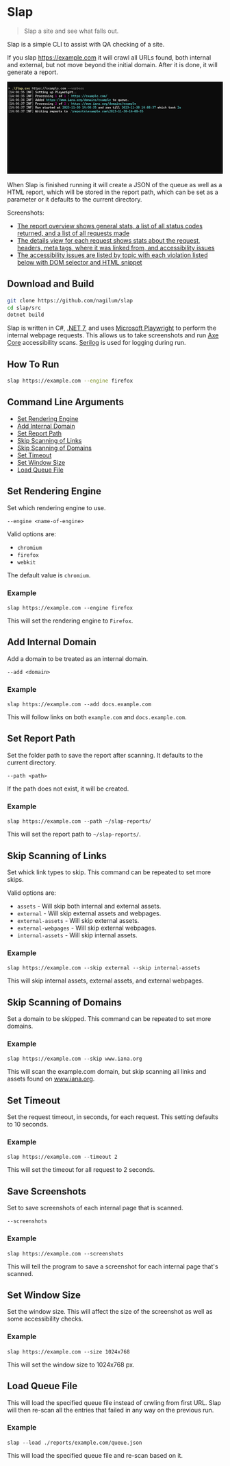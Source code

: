 # Slap

> Slap a site and see what falls out.

Slap is a simple CLI to assist with QA checking of a site. 

If you slap https://example.com it will crawl all URLs found, both internal and external, but not move beyond the initial domain. After it is done, it will generate a report.

![CLI Example](assets/cli-example.png?raw=true)

When Slap is finished running it will create a JSON of the queue as well as a HTML report, which will be stored in the report path, which can be set as a parameter or it defaults to the current directory.

Screenshots:

* [The report overview shows general stats, a list of all status codes returned, and a list of all requests made](assets/report-overview.png)
* [The details view for each request shows stats about the request, headers, meta tags, where it was linked from, and accessibility issues](assets/report-details.png)
* [The accessibility issues are listed by topic with each violation listed below with DOM selector and HTML snippet](assets/report-details-accessibility-issues.png)

## Download and Build

```bash
git clone https://github.com/nagilum/slap
cd slap/src
dotnet build
```

Slap is written in C#, [.NET 7](https://dotnet.microsoft.com/en-us/download/dotnet/7.0#runtime-7.0.13), and uses [Microsoft Playwright](https://www.nuget.org/packages/Microsoft.Playwright) to perform the internal webpage requests. This allows us to take screenshots and run [Axe Core](https://www.nuget.org/packages/Deque.AxeCore.Playwright) accessibility scans. [Serilog](https://www.nuget.org/packages/Serilog) is used for logging during run.

## How To Run

```bash
slap https://example.com --engine firefox
```

## Command Line Arguments

* [Set Rendering Engine](#set-rendering-engine)
* [Add Internal Domain](#add-internal-domain)
* [Set Report Path](#set-report-path)
* [Skip Scanning of Links](#skip-scanning-of-links)
* [Skip Scanning of Domains](#skip-scanning-of-domains)
* [Set Timeout](#set-timeout)
* [Set Window Size](#set-window-size)
* [Load Queue File](#load-queue-file)

## Set Rendering Engine

Set which rendering engine to use.

```
--engine <name-of-engine>
```

Valid options are:

* `chromium`
* `firefox`
* `webkit`

The default value is `chromium`.

### Example

```
slap https://example.com --engine firefox
```

This will set the rendering engine to `Firefox`.

## Add Internal Domain

Add a domain to be treated as an internal domain.

```
--add <domain>
```

### Example

```
slap https://example.com --add docs.example.com
```

This will follow links on both `example.com` and `docs.example.com`.

## Set Report Path

Set the folder path to save the report after scanning. It defaults to the current directory.

```
--path <path>
```

If the path does not exist, it will be created.

### Example

```
slap https://example.com --path ~/slap-reports/
```

This will set the report path to `~/slap-reports/`.

## Skip Scanning of Links

Set whick link types to skip. This command can be repeated to set more skips.

Valid options are:

* `assets` - Will skip both internal and external assets.
* `external` - Will skip external assets and webpages.
* `external-assets` - Will skip external assets.
* `external-webpages` - Will skip external webpages.
* `internal-assets` - Will skip internal assets.

### Example

```
slap https://example.com --skip external --skip internal-assets
```

This will skip internal assets, external assets, and external webpages.

## Skip Scanning of Domains

Set a domain to be skipped. This command can be repeated to set more domains.

### Example

```
slap https://example.com --skip www.iana.org
```

This will scan the example.com domain, but skip scanning all links and assets found on www.iana.org.

## Set Timeout

Set the request timeout, in seconds, for each request. This setting defaults to 10 seconds.

### Example

```
slap https://example.com --timeout 2
```

This will set the timeout for all request to 2 seconds.

## Save Screenshots

Set to save screenshots of each internal page that is scanned.

```
--screenshots
```

### Example

```
slap https://example.com --screenshots
```

This will tell the program to save a screenshot for each internal page that's scanned.

## Set Window Size

Set the window size. This will affect the size of the screenshot as well as some accessibility checks.

### Example

```
slap https://example.com --size 1024x768
```

This will set the window size to 1024x768 px.

## Load Queue File

This will load the specified queue file instead of crwling from first URL.
Slap will then re-scan all the entries that failed in any way on the previous run.

### Example

```
slap --load ./reports/example.com/queue.json
```

This will load the specified queue file and re-scan based on it.